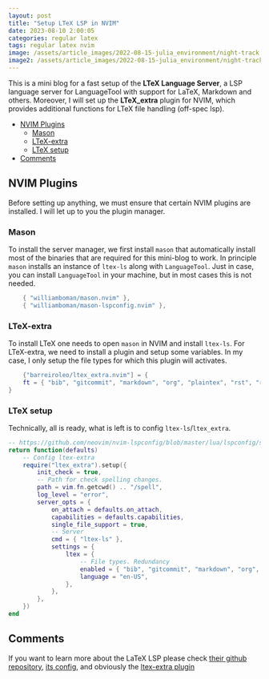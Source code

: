 ```yaml
---
layout: post
title: "Setup LTeX LSP in NVIM"
date: 2023-08-10 2:00:05
categories: regular latex
tags: regular latex nvim
image: /assets/article_images/2022-08-15-julia_environment/night-track.JPG
image2: /assets/article_images/2022-08-15-julia_environment/night-track-mobile.JPG
---
```



This is a mini blog for a fast setup of the **LTeX Language Server**, a LSP language server for LanguageTool with support for LaTeX, Markdown and others. Moreover, I will set up the **LTeX_extra** plugin for NVIM, which provides additional functions for LTeX file handling (off-spec lsp).

<!--toc:start-->

- [NVIM Plugins](#nvim-plugins)
  - [Mason](#mason)
  - [LTeX-extra](#ltex-extra)
  - [LTeX setup](#ltex-setup)
- [Comments](#comments)
<!--toc:end-->

## NVIM Plugins

Before setting up anything, we must ensure that certain NVIM plugins are installed. I will let up to you the plugin manager.

### Mason

To install the server manager, we first install `mason` that automatically install most of the binaries that are required for this mini-blog to work. In principle `mason` installs an instance of `ltex-ls` along with `LanguageTool`. Just in case, you can install `LanguageTool` in your machine, but in most cases this is not needed.

```lua
	{ "williamboman/mason.nvim" },
	{ "williamboman/mason-lspconfig.nvim" },
```

### LTeX-extra

To install LTeX one needs to open `mason` in NVIM and install `ltex-ls`. For LTeX-extra, we need to install a plugin and setup some variables. In my case, I only setup the file types for which this plugin will activates.

```lua
	{"barreiroleo/ltex_extra.nvim"] = {
	ft = { "bib", "gitcommit", "markdown", "org", "plaintex", "rst", "rnoweb", "tex", "pandoc" },
}
```

### LTeX setup

Technically, all is ready, what is left is to config `ltex-ls`/`ltex_extra`.

```lua
-- https://github.com/neovim/nvim-lspconfig/blob/master/lua/lspconfig/server_configurations/ltex.lua
return function(defaults)
	-- Config ltex-extra
	require("ltex_extra").setup({
		init_check = true,
		-- Path for check spelling changes.
		path = vim.fn.getcwd() .. "/spell",
		log_level = "error",
		server_opts = {
			on_attach = defaults.on_attach,
			capabilities = defaults.capabilities,
			single_file_support = true,
			-- Server
			cmd = { "ltex-ls" },
			settings = {
				ltex = {
					-- File types. Redundancy
					enabled = { "bib", "gitcommit", "markdown", "org", "plaintex", "rst", "rnoweb", "tex", "pandoc" },
					language = "en-US",
				},
			},
		},
	})
end
```

## Comments

If you want to learn more about the LaTeX LSP please check [their github repository][pap1], [its config][pap2], and obviously the [ltex-extra plugin][pap3]

[pap1]: https://github.com/valentjn/ltex-ls "LTeX"
[pap2]: https://github.com/neovim/nvim-lspconfig/blob/master/lua/lspconfig/server_configurations/ltex.lua "ltex minimum setup"
[pap3]: hhttps://github.com/barreiroleo/ltex_extra.nvim "LTeX-extra"

